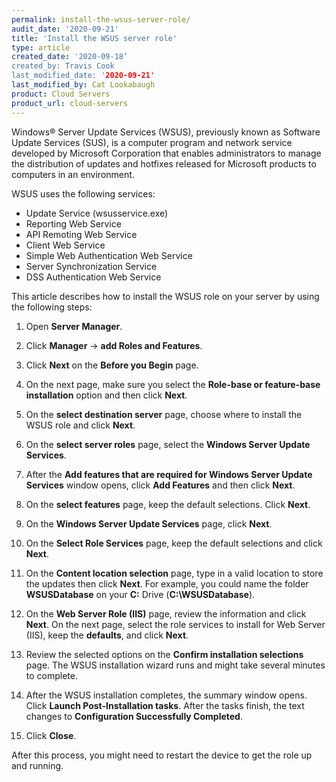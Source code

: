 ```yaml
---
permalink: install-the-wsus-server-role/
audit_date: '2020-09-21'
title: 'Install the WSUS server role'
type: article
created_date: '2020-09-18’
created_by: Travis Cook
last_modified_date: '2020-09-21'
last_modified_by: Cat Lookabaugh
product: Cloud Servers
product_url: cloud-servers
---
```


Windows&reg; Server Update Services (WSUS), previously known as Software Update Services (SUS), is a computer
program and network service developed by Microsoft Corporation that enables administrators to manage the
distribution of updates and hotfixes released for Microsoft products to computers in an environment.

WSUS uses the following services:

- Update Service (wsusservice.exe)
- Reporting Web Service
- API Remoting Web Service
- Client Web Service
- Simple Web Authentication Web Service
- Server Synchronization Service
- DSS Authentication Web Service

This article describes how to install the WSUS role on your server by using the following steps:

1. Open **Server Manager**.

2. Click **Manager** -> **add Roles and Features**.
	
3. Click **Next** on the **Before you Begin** page.
	
4. On the next page, make sure you select the **Role-base or feature-base installation** option and then click **Next**.
	
5. On the **select destination server** page, choose where to install the WSUS role and click **Next**.
	
6. On the **select server roles** page, select the **Windows Server Update Services**.
	
7. After the **Add features that are required for Windows Server Update Services** window opens, click 
   **Add Features** and then click **Next**.
	
8. On the **select features** page, keep the default selections. Click **Next**.
	
9. On the **Windows Server Update Services** page, click **Next**.
	
10. On the **Select Role Services** page, keep the default selections and click **Next**.
	
11. On the **Content location selection** page, type in a valid location to store the updates then click **Next**.
    For example, you could name the folder **WSUSDatabase** on your **C:** Drive (**C:\WSUSDatabase**).
	
12. On the **Web Server Role (IIS)** page, review the information and click **Next**. On the next page, select
    the role services to install for Web Server (IIS), keep the **defaults**, and click **Next**.
	
13. Review the selected options on the **Confirm installation selections** page. The WSUS installation wizard
    runs and might take several minutes to complete.
	
14. After the WSUS installation completes, the summary window opens. Click **Launch Post-Installation tasks**.
    After the tasks finish, the text changes to **Configuration Successfully Completed**.
	
15. Click **Close**.


After this process, you might need to restart the device to get the role up and running.
